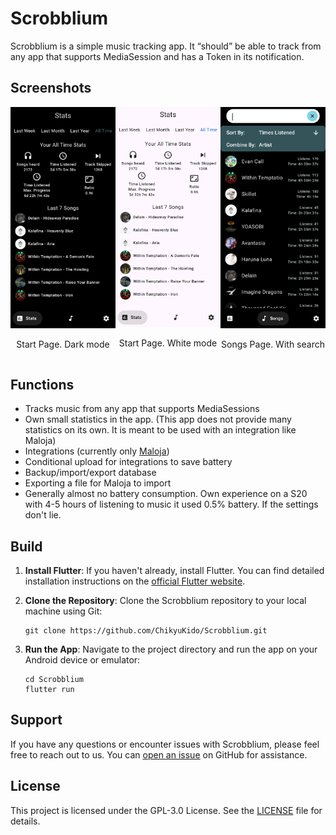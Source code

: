 # Scrobblium

Scrobblium is a simple music tracking app. It “should” be able to track from any app that supports MediaSession and has a Token in its notification.
## Screenshots

<div style="display: flex; justify-content: space-around;">
  <div style="text-align: center;">
    <img src="./rmrsc/Screenshot_20240728_015749.png" alt="Screenshot1" style="width: 200px;">
    <p>Start Page. Dark mode</p>
  </div>
  <div style="text-align: center;">
    <img src="./rmrsc/Screenshot_20240728_020028.png" alt="Screenshot2" style="width: 200px;">
    <p>Start Page. White mode</p>
  </div>
  <div style="text-align: center;">
    <img src="./rmrsc/Screenshot_20240728_020445.png" alt="Screenshot3" style="width: 200px;">
    <p>Songs Page. With search</p>
  </div>
</div>

## Functions
- Tracks music from any app that supports MediaSessions
- Own small statistics in the app. (This app does not provide many statistics on its own. It is meant to be used with an integration like Maloja)
- Integrations (currently only [Maloja](https://github.com/krateng/maloja))
- Conditional upload for integrations to save battery
- Backup/import/export database
- Exporting a file for Maloja to import
- Generally almost no battery consumption. Own experience on a S20 with 4-5 hours of listening to music it used 0.5% battery. If the settings don't lie.

## Build

1. **Install Flutter**: 
   If you haven't already, install Flutter. You can find detailed installation instructions on the [official Flutter website](https://flutter.dev/docs/get-started/install).

2. **Clone the Repository**: 
   Clone the Scrobblium repository to your local machine using Git:

   ```
   git clone https://github.com/ChikyuKido/Scrobblium.git
   ```

3. **Run the App**: 
   Navigate to the project directory and run the app on your Android device or emulator:

   ```
   cd Scrobblium
   flutter run
   ```
## Support

If you have any questions or encounter issues with Scrobblium, please feel free to reach out to us. You can [open an issue](https://github.com/yourusername/scrobblium/issues) on GitHub for assistance.

## License

This project is licensed under the GPL-3.0 License. See the [LICENSE](LICENSE) file for details.
